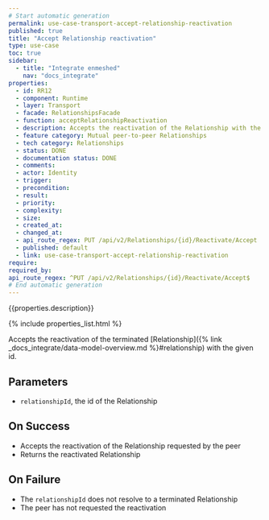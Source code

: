 ```yaml
---
# Start automatic generation
permalink: use-case-transport-accept-relationship-reactivation
published: true
title: "Accept Relationship reactivation"
type: use-case
toc: true
sidebar:
  - title: "Integrate enmeshed"
    nav: "docs_integrate"
properties:
  - id: RR12
  - component: Runtime
  - layer: Transport
  - facade: RelationshipsFacade
  - function: acceptRelationshipReactivation
  - description: Accepts the reactivation of the Relationship with the given `relationshipId`.
  - feature category: Mutual peer-to-peer Relationships
  - tech category: Relationships
  - status: DONE
  - documentation status: DONE
  - comments:
  - actor: Identity
  - trigger:
  - precondition:
  - result:
  - priority:
  - complexity:
  - size:
  - created_at:
  - changed_at:
  - api_route_regex: PUT /api/v2/Relationships/{id}/Reactivate/Accept
  - published: default
  - link: use-case-transport-accept-relationship-reactivation
require:
required_by:
api_route_regex: ^PUT /api/v2/Relationships/{id}/Reactivate/Accept$
# End automatic generation
---
```


{{properties.description}}

{% include properties_list.html %}

Accepts the reactivation of the terminated [Relationship]({% link _docs_integrate/data-model-overview.md %}#relationship) with the given id.

## Parameters

- `relationshipId`, the id of the Relationship

## On Success

- Accepts the reactivation of the Relationship requested by the peer
- Returns the reactivated Relationship

## On Failure

- The `relationshipId` does not resolve to a terminated Relationship
- The peer has not requested the reactivation
